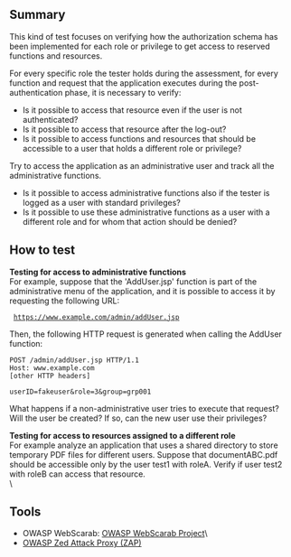 Summary
-------

This kind of test focuses on verifying how the authorization schema has been implemented for each role or privilege to get access to reserved functions and resources.

For every specific role the tester holds during the assessment, for every function and request that the application executes during the post-authentication phase, it is necessary to verify:

-   Is it possible to access that resource even if the user is not authenticated?
-   Is it possible to access that resource after the log-out?
-   Is it possible to access functions and resources that should be accessible to a user that holds a different role or privilege?

Try to access the application as an administrative user and track all the administrative functions.

-   Is it possible to access administrative functions also if the tester is logged as a user with standard privileges?
-   Is it possible to use these administrative functions as a user with a different role and for whom that action should be denied?

How to test
-----------

**Testing for access to administrative functions**\
For example, suppose that the 'AddUser.jsp' function is part of the administrative menu of the application, and it is possible to access it by requesting the following URL:

` `[`https://www.example.com/admin/addUser.jsp`](https://www.example.com/admin/addUser.jsp)` `

Then, the following HTTP request is generated when calling the AddUser function:

    POST /admin/addUser.jsp HTTP/1.1
    Host: www.example.com
    [other HTTP headers]

    userID=fakeuser&role=3&group=grp001

What happens if a non-administrative user tries to execute that request? Will the user be created? If so, can the new user use their privileges?

**Testing for access to resources assigned to a different role**\
For example analyze an application that uses a shared directory to store temporary PDF files for different users. Suppose that documentABC.pdf should be accessible only by the user test1 with roleA. Verify if user test2 with roleB can access that resource.\
\

Tools
-----

-   OWASP WebScarab: [OWASP WebScarab Project](OWASP_WebScarab_Project "wikilink")\
-   [OWASP Zed Attack Proxy (ZAP)](https://www.owasp.org/index.php/OWASP_Zed_Attack_Proxy_Project)

